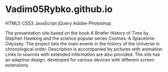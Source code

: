 # Vadim05Rybko.github.io

HTML5 CSS3 JavaScript jQuery Adobe-Photoshop

The presentation site based on the book A Briefer History of Time by Stephen Hawking and the science popular series Cosmos: A Spacetime Odyssey. The project lists the main events in the history of the Universe in chronological order. Description is accompanied by pictures with animation. Links to sources with extended information are also provided. The site has an adaptive design, developed for various devices with different screen extensions.
